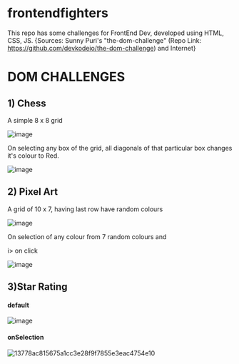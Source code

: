 # frontendfighters
This repo has some challenges for FrontEnd Dev, developed using HTML, CSS, JS.
{Sources: Sunny Puri's "the-dom-challenge" (Repo Link:  https://github.com/devkodeio/the-dom-challenge)  and Internet}

# DOM CHALLENGES

## 1) Chess

A simple 8 x 8 grid

![image](https://user-images.githubusercontent.com/71965521/212137775-06bdb978-022a-4e32-b8e2-125ef011551c.png)

On selecting any box of the grid, all diagonals of that particular box changes it's colour to Red.

![image](https://user-images.githubusercontent.com/71965521/212138153-a38d4199-b137-4bdd-b183-7fac34031b57.png)

## 2) Pixel Art

A grid of 10 x 7, having last row have random colours

![image](https://user-images.githubusercontent.com/71965521/212139213-dcc34458-ebd9-495f-8b1e-79e71d463b4e.png)

On selection of any colour from 7 random colours and 

i> on click 

![image](https://user-images.githubusercontent.com/71965521/212139590-a8fef960-7e4f-42d8-98ac-3c008afbdf1d.png)

## 3)Star Rating

#### default

![image](https://user-images.githubusercontent.com/71965521/212139724-50774ce9-3558-47c5-857e-91e1b9787fd2.png)
 
#### onSelection

![13778ac815675a1cc3e28f9f7855e3eac4754e10](https://user-images.githubusercontent.com/71965521/212140466-310d19fc-897d-45c7-a160-a6dad93a1f00.jpg)


